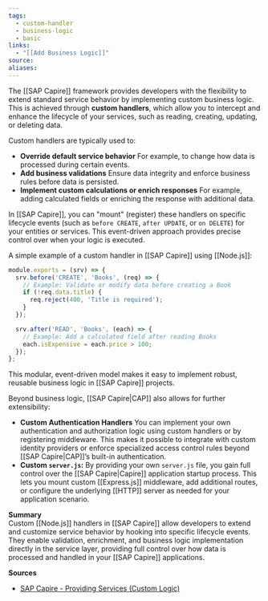 ```yaml
---
tags:
  - custom-handler
  - business-logic
  - basic
links:
  - "[[Add Business Logic]]"
source:
aliases:
---
```

The [[SAP Capire]] framework provides developers with the flexibility to extend standard service behavior by implementing custom business logic. This is achieved through **custom handlers**, which allow you to intercept and enhance the lifecycle of your services, such as reading, creating, updating, or deleting data.

Custom handlers are typically used to:
- **Override default service behavior**
  For example, to change how data is processed during certain events.
- **Add business validations**
  Ensure data integrity and enforce business rules before data is persisted.
- **Implement custom calculations or enrich responses** 
  For example, adding calculated fields or enriching the response with additional data.

In [[SAP Capire]], you can "mount" (register) these handlers on specific lifecycle events (such as `before CREATE`, `after UPDATE`, or `on DELETE`) for your entities or services. This event-driven approach provides precise control over when your logic is executed.

A simple example of a custom handler in [[SAP Capire]] using [[Node.js]]:
```js
module.exports = (srv) => {
  srv.before('CREATE', 'Books', (req) => {
    // Example: Validate or modify data before creating a Book
    if (!req.data.title) {
      req.reject(400, 'Title is required');
    }
  });

  srv.after('READ', 'Books', (each) => {
    // Example: Add a calculated field after reading Books
    each.isExpensive = each.price > 100;
  });
};
```

This modular, event-driven model makes it easy to implement robust, reusable business logic in [[SAP Capire]] projects.

Beyond business logic, [[SAP Capire|CAP]] also allows for further extensibility:
- **Custom Authentication Handlers**
  You can implement your own authentication and authorization logic using custom handlers or by registering middleware. This makes it possible to integrate with custom identity providers or enforce specialized access control rules beyond [[SAP Capire|CAP]]’s built-in authentication.
- **Custom `server.js`:** 
  By providing your own `server.js` file, you gain full control over the [[SAP Capire|Capire]] application startup process. This lets you mount custom [[Express.js]] middleware, add additional routes, or configure the underlying [[HTTP]] server as needed for your application scenario.

**Summary**  
Custom [[Node.js]] handlers in [[SAP Capire]] allow developers to extend and customize service behavior by hooking into specific lifecycle events. They enable validation, enrichment, and business logic implementation directly in the service layer, providing full control over how data is processed and handled in your [[SAP Capire]] applications.

**Sources**
- [SAP Capire - Providing Services (Custom Logic)](https://cap.cloud.sap/docs/guides/providing-services#custom-logic)